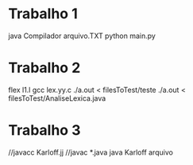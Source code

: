 # Trabalho 1
java Compilador arquivo.TXT
python main.py

# Trabalho 2
flex l1.l
gcc lex.yy.c
./a.out < filesToTest/teste
./a.out < filesToTest/AnaliseLexica.java


# Trabalho 3
//javacc Karloff.jj
//javac *.java
java Karloff arquivo
